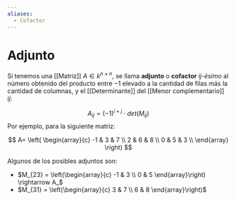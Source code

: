 ```yaml
---
aliases:
  - Cofactor
---
```


# Adjunto

Si tenemos una [[Matriz]] $A \in k^{n \times n}$, se llama **adjunto** o **cofactor** *$ij$-ésimo* al número obtenido del producto entre $-1$ elevado a la cantidad de filas más la cantidad de columnas, y el [[Determinante]] del [[Menor complementario]] $ij$:

$$
A_{ij} = (-1)^{i + j} \cdot det(M_{ij})
$$
Por ejemplo, para la siguiente matriz:

$$
A=
\left( 
    \begin{array}{c}
        -1 & 3 & 7 \\
        2 & 6 & 8 \\
        0 & 5 & 3 \\
    \end{array}
\right)
$$

Algunos de los posibles adjuntos son:

- $M_{23} = \left(\begin{array}{c} -1 & 3 \\ 0 & 5 \end{array}\right) \rightarrow A_$
- $M_{31} = \left(\begin{array}{c} 3 & 7 \\ 6 & 8 \end{array}\right)$
